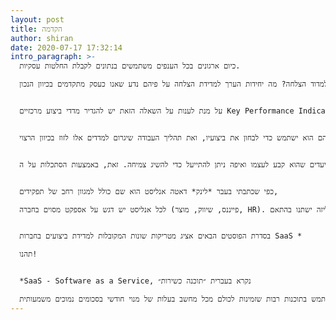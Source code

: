 ```yaml
---
layout: post
title: הקדמה
author: shiran
date: 2020-07-17 17:32:14
intro_paragraph: >-
  כיום ארגונים בכל הענפים משתמשים בנתונים לקבלת החלטות עסקיות. 

  עוד בתהליך החשיבה האסטרטגי של ארגון, כמעט מיד לאחר השאלה הראשונה שהיא על איזה צורך של השוק אנחנו עונים ומה בעצם ה*למה* שלנו, נשאלת השאלה כיצד ניתן למדוד הצלחה? מה יחידות הערך למדידת הצלחה על פיהם נדע שאנו כעסק מתקדמים בכיוון הנכון?


  על מנת לענות על השאלה הזאת יש להגדיר מדדי ביצוע מרכזיים Key Performance Indicators (או בקיצור: KPI). בעצם מדובר במטריקות שונות על פיהם יאמוד הארגון את רמת ביצועיו.


  שלב זה הוא שלב קריטי להנעת ארגון. רק כאשר הארגון יגדיר לעצמו מהי הצלחה וכיצד ניתן למדוד אותה, יוכל כל צוות לגזור לעצמו את המדדים בהם הוא ישתמש כדי לבחון את ביצועיו, ואת תהליך העבודה שיגרום למדדים אלו לזוז בכיוון הרצוי.


  אחד מהתפקידים המרכזיים של האנליסט הוא להבין איפה הארגון עומד מול היעדים שהוא קבע לעצמו ואיפה ניתן להתייעל כדי להשיג צמיחה. זאת, באמצעות הסתכלות על ה-KPI's השונים, והשוואת ביצועים לאורך זמן.


  כפי שכתבתי בעבר *לינק* דאטה אנליסט הוא שם כולל למגוון רחב של תפקידים,

  לכל אנליסט יש דגש על אספקט מסוים בחברה (פייננס, שיווק, מוצר, HR). לפיכך, סוג הנתונים איתם הוא עובד והמטריקות בהם ישתמש לביצוע האנליזה ישתנו בהתאם.


  בסדרת הפוסטים הבאים אציג מטריקות שונות המקובלות למדידת ביצועים בחברות SaaS *

  תהנו!


  *SaaS - Software as a Service, נקרא בעברית ״תוכנה כשירות״

  במקום לרכוש תוכנה לוקאלית, כפי שהיה בעבר, ולשלם עליה תשלום חד פעמי גבוה. כיום ניתן להשתמש בתוכנות רבות שזמינות לכולם מכל מחשב בעלות של מנוי חודשי בסכומים נמוכים משמעותית.
---
```

